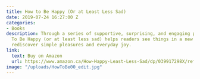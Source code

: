 ```yaml
---
title: How to Be Happy (Or at Least Less Sad)
date: 2019-07-24 16:27:00 Z
categories:
- Books
description: Through a series of supportive, surprising, and engaging prompts, How
  To Be Happy (or at least less sad) helps readers see things in a new light, and
  rediscover simple pleasures and everyday joy.
link:
  text: Buy on Amazon
  url: https://www.amazon.ca/How-Happy-Least-Less-Sad/dp/039917298X/ref=sr_1_1?keywords=How+to+Be+Happy+%28Or+at+Least+Less+Sad%29%3A+A+Creative+Workbook&qid=1557778863&s=gateway&sr=8-1
image: "/uploads/HowToBe00_edit.jpg"
---
```


